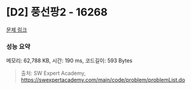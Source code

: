 # [D2] 풍선팡2 - 16268 

[문제 링크](https://swexpertacademy.com/main/code/problem/problemDetail.do?contestProbId=AYYlGU56XOkDFARc) 

### 성능 요약

메모리: 62,788 KB, 시간: 190 ms, 코드길이: 593 Bytes



> 출처: SW Expert Academy, https://swexpertacademy.com/main/code/problem/problemList.do